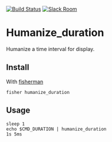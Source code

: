 [![Build Status][travis-badge]][travis-link]
[![Slack Room][slack-badge]][slack-link]

# Humanize_duration

Humanize a time interval for display.

## Install

With [fisherman]

```
fisher humanize_duration
```

## Usage

```fish
sleep 1
echo $CMD_DURATION | humanize_duration
1s 5ms
```

[travis-link]: https://travis-ci.org/fisherman/humanize_duration
[travis-badge]: https://img.shields.io/travis/fisherman/humanize_duration.svg
[slack-link]: https://fisherman-wharf.herokuapp.com/
[slack-badge]: https://fisherman-wharf.herokuapp.com/badge.svg
[fisherman]: https://github.com/fisherman/fisherman
